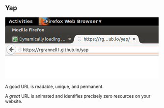 Yap
---------------------------------------

<img src="yap.gif"> </img>

A good URL is readable, unique, and permanent. 

A *great* URL is animated and identifies precisely zero resources on your website. 
